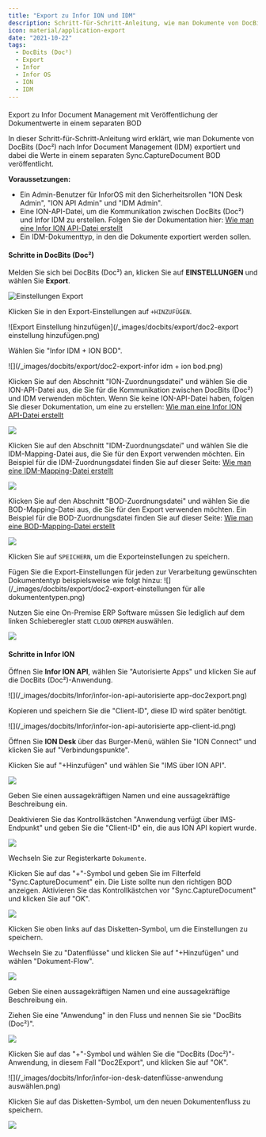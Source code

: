 ```yaml
---
title: "Export zu Infor ION und IDM"
description: Schritt-für-Schritt-Anleitung, wie man Dokumente von DocBits (Doc²) nach Infor Document Management (IDM) exportiert und dabei die Werte in einem separaten Sync.CaptureDocument BOD veröffentlicht.
icon: material/application-export
date: "2021-10-22"
tags:
  - DocBits (Doc²)
  - Export
  - Infor
  - Infor OS
  - ION
  - IDM
---
```


####
Export zu Infor Document Management mit Veröffentlichung der Dokumentwerte in einem separaten BOD

In dieser Schritt-für-Schritt-Anleitung wird erklärt, wie man Dokumente von DocBits (Doc²) nach Infor Document Management (IDM) exportiert und dabei die Werte in einem separaten Sync.CaptureDocument BOD veröffentlicht.

**Voraussetzungen:**

- Ein Admin-Benutzer für InforOS mit den Sicherheitsrollen "ION Desk Admin", "ION API Admin" und "IDM Admin".
- Eine ION-API-Datei, um die Kommunikation zwischen DocBits (Doc²) und Infor IDM zu erstellen. Folgen Sie der Dokumentation hier: [Wie man eine Infor ION API-Datei erstellt](/docbits/export/create-a-infor-ion-api-file/)
- Ein IDM-Dokumenttyp, in den die Dokumente exportiert werden sollen.

#### Schritte in DocBits (Doc²)

Melden Sie sich bei DocBits (Doc²) an, klicken Sie auf **EINSTELLUNGEN** und wählen Sie **Export**.

![Einstellungen Export](/_images/docbits/export/doc2-einstellungen-export.png)


Klicken Sie in den Export-Einstellungen auf `+HINZUFÜGEN`.

![Export Einstellung hinzufügen](/_images/docbits/export/doc2-export einstellung hinzufügen.png)


Wählen Sie "Infor IDM + ION BOD".

![](/_images/docbits/export/doc2-export-infor idm + ion bod.png)

Klicken Sie auf den Abschnitt "ION-Zuordnungsdatei" und wählen Sie die ION-API-Datei aus, die Sie für die Kommunikation zwischen DocBits (Doc²) und IDM verwenden möchten. Wenn Sie keine ION-API-Datei haben, folgen Sie dieser Dokumentation, um eine zu erstellen: [Wie man eine Infor ION API-Datei erstellt](/docbits/export/create-a-infor-ion-api-file/)

![](/_images/docbits/export/doc2-infor-ion-ion-zuordnungsdatei.png)

Klicken Sie auf den Abschnitt "IDM-Zuordnungsdatei" und wählen Sie die IDM-Mapping-Datei aus, die Sie für den Export verwenden möchten.
Ein Beispiel für die IDM-Zuordnungsdatei finden Sie auf dieser Seite: [Wie man eine IDM-Mapping-Datei erstellt](/docbits/export/how-to-create-a-idm-mapping-file/)

![](/_images/docbits/export/doc2-infor-ion-idm-zuordnungsdatei.png)

Klicken Sie auf den Abschnitt "BOD-Zuordnungsdatei" und wählen Sie die BOD-Mapping-Datei aus, die Sie für den Export verwenden möchten.
Ein Beispiel für die BOD-Zuordnungsdatei finden Sie auf dieser Seite: [Wie man eine BOD-Mapping-Datei erstellt](/docbits/export/how-to-create-a-bod-mapping-file/)

![](/_images/docbits/export/doc2-infor-ion-bod-zuordnungsdatei.png)

Klicken Sie auf `SPEICHERN`, um die Exporteinstellungen zu speichern.

Fügen Sie die Export-Einstellungen für jeden zur Verarbeitung gewünschten Dokumententyp beispielsweise wie folgt hinzu:
![](/_images/docbits/export/doc2-export-einstellungen für alle dokumententypen.png)

Nutzen Sie eine On-Premise ERP Software müssen Sie lediglich auf dem linken Schieberegler statt `CLOUD` `ONPREM` auswählen.

![](/_images/docbits/export/doc2-infor-schaltfläche-onprem.png)


#### Schritte in Infor ION

Öffnen Sie **Infor ION API**, wählen Sie "Autorisierte Apps" und klicken Sie auf die DocBits (Doc²)-Anwendung.

![](/_images/docbits/Infor/infor-ion-api-autorisierte app-doc2export.png)

Kopieren und speichern Sie die "Client-ID", diese ID wird später benötigt.

![](/_images/docbits/Infor/infor-ion-api-autorisierte app-client-id.png)

Öffnen Sie **ION Desk** über das Burger-Menü, wählen Sie "ION Connect" und klicken Sie auf "Verbindungspunkte".

Klicken Sie auf "+Hinzufügen" und wählen Sie "IMS über ION API".

![](/_images/docbits/Infor/infor-ion-desk-verbindungspunkte.png)

Geben Sie einen aussagekräftigen Namen und eine aussagekräftige Beschreibung ein.

Deaktivieren Sie das Kontrollkästchen "Anwendung verfügt über IMS-Endpunkt" und geben Sie die "Client-ID" ein, die aus ION API kopiert wurde.

![](/_images/docbits/Infor/infor-ion-desk-anwendungsverbindungspunkt.png)

Wechseln Sie zur Registerkarte `Dokumente`.

Klicken Sie auf das "+"-Symbol und geben Sie im Filterfeld "Sync.CaptureDocument" ein. Die Liste sollte nun den richtigen BOD anzeigen. Aktivieren Sie das Kontrollkästchen vor "Sync.CaptureDocument" und klicken Sie auf "OK".

![](/_images/docbits/Infor/infor-ion-desk-anwendungsverbindungspunkt-dokumente.png)

Klicken Sie oben links auf das Disketten-Symbol, um die Einstellungen zu speichern.


Wechseln Sie zu "Datenflüsse" und klicken Sie auf "+Hinzufügen" und wählen "Dokument-Flow".

![](/_images/docbits/Infor/infor-ion-desk-datenflüsse.png)

Geben Sie einen aussagekräftigen Namen und eine aussagekräftige Beschreibung ein.

Ziehen Sie eine "Anwendung" in den Fluss und nennen Sie sie "DocBits (Doc²)".

![](/_images/docbits/Infor/infor-ion-desk-datenflüsse-anwendung.png)

Klicken Sie auf das "+"-Symbol und wählen Sie die "DocBits (Doc²)"-Anwendung, in diesem Fall "Doc2Export", und klicken Sie auf "OK".

![](/_images/docbits/Infor/infor-ion-desk-datenflüsse-anwendung auswählen.png)

Klicken Sie auf das Disketten-Symbol, um den neuen Dokumentenfluss zu speichern.

![](/_images/docbits/Infor/infor-ion-desk-dokument-flow-speichern.png)